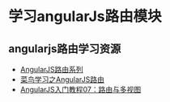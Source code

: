 # 学习angularJs路由模块

## angularjs路由学习资源
- [AngularJS路由系列](http://www.cnblogs.com/darrenji/p/4981008.html)
- [菜鸟学习之AngularJS路由](http://www.runoob.com/angularjs/angularjs-routing.html)
- [AngularJS入门教程07：路由与多视图](http://www.angularjs.cn/A00a)